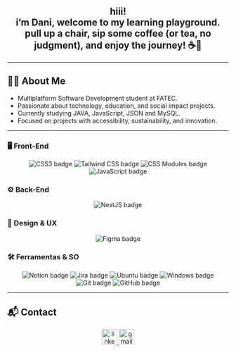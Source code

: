 <h2 align="center">hiii!<br>i’m Dani, welcome to my learning playground.<br> pull up a chair, sip some coffee (or tea, no judgment), and enjoy the journey! ☕🚀</h2>

---

## 👩‍💻 About Me

- Multiplatform Software Development student at FATEC.  
- Passionate about technology, education, and social impact projects.  
- Currently studying JAVA, JavaScript, JSON and MySQL.  
- Focused on projects with accessibility, sustainability, and innovation. 

---

### 🖥️ Front-End

<p align="center">
  <img src="https://img.shields.io/badge/CSS3-1572B6?style=for-the-badge&logo=CSS3&logoColor=FFF" alt="CSS3 badge"/>
  <img src="https://img.shields.io/badge/Tailwind CSS-06B6D4?style=for-the-badge&logo=Tailwind CSS&logoColor=FFF" alt="Tailwind CSS badge"/>
  <img src="https://img.shields.io/badge/CSS Modules-000000?style=for-the-badge&logo=CSS Modules&logoColor=FFF" alt="CSS Modules badge"/>
  <img src="https://img.shields.io/badge/JavaScript-F7DF1E?style=for-the-badge&logo=JavaScript&logoColor=FFF" alt="JavaScript badge"/>
</p>

### ⚙️ Back-End

<p align="center">
  <img src="https://img.shields.io/badge/NestJS-E0234E?style=for-the-badge&logo=NestJS&logoColor=FFF" alt="NestJS badge"/>
</p>

### 🎨 Design & UX

<p align="center">
  <img src="https://img.shields.io/badge/Figma-F24E1E?style=for-the-badge&logo=Figma&logoColor=FFF" alt="Figma badge"/>
</p>

### 🛠️ Ferramentas & SO

<p align="center">
  <img src="https://img.shields.io/badge/Notion-000000?style=for-the-badge&logo=Notion&logoColor=FFF" alt="Notion badge"/>
  <img src="https://img.shields.io/badge/Jira-0052CC?style=for-the-badge&logo=Jira&logoColor=FFF" alt="Jira badge"/>
  <img src="https://img.shields.io/badge/Ubuntu-E95420?style=for-the-badge&logo=Ubuntu&logoColor=FFF" alt="Ubuntu badge"/>
  <img src="https://img.shields.io/badge/Windows-0078D4?style=for-the-badge&logo=Windows&logoColor=FFF" alt="Windows badge"/>
  <img src="https://img.shields.io/badge/Git-F05032?style=for-the-badge&logo=Git&logoColor=FFF" alt="Git badge"/>
  <img src="https://img.shields.io/badge/GitHub-181717?style=for-the-badge&logo=GitHub&logoColor=FFF" alt="GitHub badge"/>
</p>

---

## 📬 Contact

<div align="center">
  <a href="https://www.linkedin.com/in/danieli-fiel-reis-704914202/" target="_blank">
    <img src="https://img.shields.io/static/v1?message=LinkedIn&logo=linkedin&label=&color=0077B5&logoColor=white&labelColor=&style=for-the-badge" height="35" alt="linkedin logo" />
  </a>
  <a href="mailto:danielifiel99@gmail.com" target="_blank">
    <img src="https://img.shields.io/static/v1?message=Gmail&logo=gmail&label=&color=D14836&logoColor=white&labelColor=&style=for-the-badge" height="35" alt="gmail logo" />
  </a>
</div>


